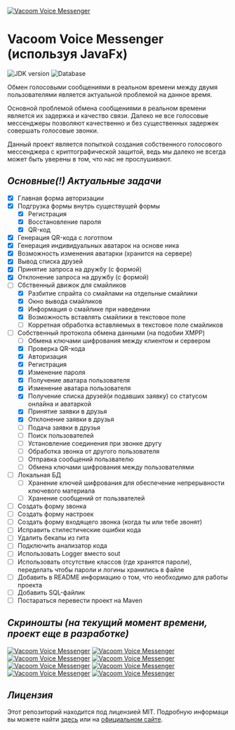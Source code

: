 [![Vacoom Voice Messenger](https://raw.githubusercontent.com/TesterReality/JavaFx-Voice-messenger/main/gitRes/GitLogoVoice.jpg)]()
# Vacoom Voice Messenger (используя JavaFx)
![JDK version](https://img.shields.io/static/v1?label=JDK&message=1.8%2B&color=<COLOR>)
![Database](https://img.shields.io/static/v1?label=Database&message=PostgreSQL&color=<COLOR>)

Обмен голосовыми сообщениями в реальном времени между двумя пользователями является актуальной проблемой на данное время.

 Основной проблемой обмена сообщениями в реальном времени является их задержка и качество связи. Далеко не все голосовые мессенджеры позволяют качественно и без существенных задержек совершать голосовые звонки.

 Данный проект является попыткой создания собственного голосового мессенджера с криптографической защитой, ведь мы далеко не всегда может быть уверены в том, что нас не прослушивают.
## _Основные(!) Актуальные задачи_
- [x] Главная форма авторизации
- [x] Подгрузка формы внутрь существущей формы
    - [x] Регистрация
    - [x] Восстановление пароля
    - [x] QR-код
- [x] Генерация QR-кода с логотпом
- [x] Генерация индивидуальных аватарок на основе ника
- [x] Возможность изменения аватарки (хранится на сервере)
- [x] Вывод списка друзей
- [x] Принятие запроса на дружбу (с формой)
- [x] Отклонение запроса на дружбу (с формой)
- [ ] Сбственный движок для смайликов
    - [x] Разбитие спрайта со смайлами на отдельные смайлики
    - [x] Окно вывода смайликов
    - [x] Информация о смайлике при наведении
    - [x] Возможность вставлять смайлики в текстовое поле
    - [ ] Корретная обработка вставляемых в текстовое поле смайликов
- [ ] Собственный протокола обмена данными (на подобии XMPP)
    - [ ] Обмена ключами шифрования между клиентом и сервером
    - [x] Проверка QR-кода
    - [x] Авторизация
    - [x] Регистрация
    - [x] Изменение пароля
    - [x] Получение аватара пользователя
    - [x] Изменение аватара пользователя
    - [x] Получение списка друзей(и подавших заявку) со статусом онлайна и аватаркой
    - [x] Принятие заявки в друзья
    - [x] Отклонение заявки в друзья
    - [ ] Подача заявки в друзья
    - [ ] Поиск пользователей
    - [ ] Установление соединения при звонке другу
    - [ ] Обработка звонка от другого пользователя
    - [ ] Отправка сообщений пользвателю
    - [ ] Обмена ключами шифрования между пользователями
- [ ] Локальная БД
    - [ ] Хранение ключей шифрования для обеспечение непрерывности ключевого материала
    - [ ] Хранение сообщений от пользвателей
- [ ] Создать форму звонка
- [ ] Создать форму настроек
- [ ] Создать форму входящего звонка (когда ты или тебе звонят)
- [ ] Исправить стилестические ошибки кода
- [ ] Удалить бекапы из гита
- [ ] Подключить анализатор кода
- [ ] Использовать Logger вместо sout
- [ ] Использовать отсутствие классов (где хранятся пароли), переделать чтобы пароли и логины хранились в файле
- [ ] Добавить в README информацию о том, что необходимо для работы проекта
- [ ] Добавить SQL-файлик
- [ ] Постараться перевести проект на Maven

## _Скриношты (на текущий момент времени, проект еще в разработке)_
[![Vacoom Voice Messenger](https://raw.githubusercontent.com/TesterReality/JavaFx-Voice-messenger/main/gitRes/1.png)]()
[![Vacoom Voice Messenger](https://raw.githubusercontent.com/TesterReality/JavaFx-Voice-messenger/main/gitRes/2.png)]()
[![Vacoom Voice Messenger](https://raw.githubusercontent.com/TesterReality/JavaFx-Voice-messenger/main/gitRes/3.jpg)]()
[![Vacoom Voice Messenger](https://raw.githubusercontent.com/TesterReality/JavaFx-Voice-messenger/main/gitRes/gif_qr.gif)]()
[![Vacoom Voice Messenger](https://raw.githubusercontent.com/TesterReality/JavaFx-Voice-messenger/main/gitRes/5.png)]()
[![Vacoom Voice Messenger](https://raw.githubusercontent.com/TesterReality/JavaFx-Voice-messenger/main/gitRes/6.jpg)]()
[![Vacoom Voice Messenger](https://raw.githubusercontent.com/TesterReality/JavaFx-Voice-messenger/main/gitRes/7.jpg)]()
[![Vacoom Voice Messenger](https://raw.githubusercontent.com/TesterReality/JavaFx-Voice-messenger/main/gitRes/smile_gif.gif)]()

## _Лицензия_
Этот репозиторий находится под лицензией MIT. Подробную информаци вы можете найти [здесь](https://github.com/TesterReality/JavaFx-Voice-messenger/blob/main/LICENSE "MIT лицензия") или на [официальном сайте](https://opensource.org/licenses/MIT "MIT лицензия").